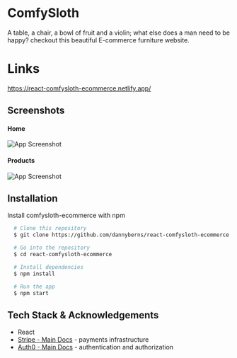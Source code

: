 
# ComfySloth

A table, a chair, a bowl of fruit and a violin; what else does a man need to be happy?
checkout this beautiful E-commerce furniture website.


# Links

https://react-comfysloth-ecommerce.netlify.app/


## Screenshots

#### Home

![App Screenshot](https://i.ibb.co/CJw7j4Q/comfysloth-main.png)

#### Products

![App Screenshot](https://i.ibb.co/bsyqfYp/comfysloth-products.png)



## Installation

Install comfysloth-ecommerce with npm

```bash
  # Clone this repository
  $ git clone https://github.com/dannyberns/react-comfysloth-ecommerce

  # Go into the repository
  $ cd react-comfysloth-ecommerce

  # Install dependencies
  $ npm install

  # Run the app
  $ npm start
```
    
## Tech Stack & Acknowledgements

- React
- [Stripe - Main Docs](https://stripe.com/) - payments infrastructure
- [Auth0 - Main Docs](https://auth0.com/) - authentication and authorization
